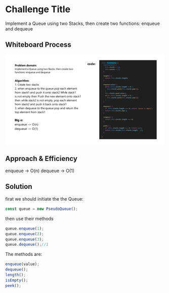 # Challenge Title
Implement a Queue using two Stacks, then create two functions: enqueue and dequeue

## Whiteboard Process

![PseudoQueue](./images/PseudoQueue.png)

## Approach & Efficiency
enqueue -> O(n)
dequeue -> O(1)

## Solution
firat we should initiate the the Queue:
```js
const queue = new PseudoQueue();
```

then use their methods
```js
queue.enqueue(1);
queue.enqueue(2);
queue.enqueue(3);
queue.dequeue();//1
```

The methods are:
```js
enqueue(value);
dequeue();
length();
isEmpty();
peek();
```
